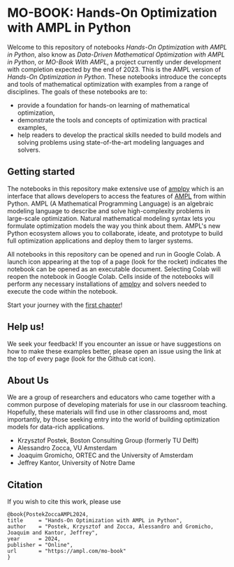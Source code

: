 # MO-BOOK: Hands-On Optimization with AMPL in Python

Welcome to this repository of notebooks *Hands-On Optimization with AMPL in Python*,
also know as *Data-Driven Mathematical Optimization with AMPL in Python*, or *MO-Book With AMPL*, a project currently under development with completion expected by the end of 2023.
This is the AMPL version of *Hands-On Optimization in Python*. These notebooks introduce the concepts and tools of mathematical optimization with examples from a range of disciplines. The goals of these notebooks are to:

* provide a foundation for hands-on learning of mathematical optimization,
* demonstrate the tools and concepts of optimization with practical examples,
* help readers to develop the practical skills needed to build models and solving problems using state-of-the-art modeling languages and solvers.

## Getting started

The notebooks in this repository make extensive use of [amplpy](https://amplpy.ampl.com/) which is an interface that allows developers to access the features of [AMPL](https://ampl.com) from within Python. AMPL (A Mathematical Programming Language) is an algebraic modeling language to describe and solve high-complexity problems in large-scale optimization. Natural mathematical modeling syntax lets you formulate optimization models the way you think about them. AMPL's new Python ecosystem allows you to collaborate, ideate, and prototype to build full optimization applications and deploy them to larger systems.

All notebooks in this repository can be opened and run in Google Colab. A launch icon appearing at the top of a page (look for the rocket) indicates the notebook can be opened as an executable document. Selecting Colab will reopen the notebook in Google Colab. Cells inside of the notebooks will perform any necessary installations of [amplpy](https://amplpy.ampl.com/) and solvers needed to execute the code within the notebook.

Start your journey with the [first chapter](/notebooks/01/01.00.md)!

## Help us!

We seek your feedback! If you encounter an issue or have suggestions on how to make these examples better, please open an issue using the link at the top of every page (look for the Github cat icon). 

## About Us

We are a group of researchers and educators who came together with a common purpose of developing materials for use in our classroom teaching. Hopefully, these materials will find use in other classrooms and, most importantly, by those seeking entry into the world of building optimization models for data-rich applications.

* Krzysztof Postek, Boston Consulting Group (formerly TU Delft)
* Alessandro Zocca, VU Amsterdam
* Joaquim Gromicho, ORTEC and the University of Amsterdam
* Jeffrey Kantor, University of Notre Dame

## Citation

If you wish to cite this work, please use

```
@book{PostekZoccaAMPL2024,
title     = "Hands-On Optimization with AMPL in Python",
author    = "Postek, Krzysztof and Zocca, Alessandro and Gromicho, Joaquim and Kantor, Jeffrey",
year      = 2024,
publisher = "Online",
url       = "https://ampl.com/mo-book"
}
```
